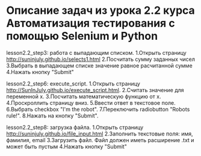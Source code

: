# Описание задач из урока 2.2 курса Автоматизация тестирования с помощью Selenium и Python

lesson2.2_step3: работа с выпадающим списком.
1.Открыть страницу http://suninjuly.github.io/selects1.html
2.Посчитать сумму заданных чисел
3.Выбрать в выпадающем списке значение равное расчитанной сумме
4.Нажать кнопку "Submit"

lesson2.2_step6: execute_script.
1.Открыть страницу http://SunInJuly.github.io/execute_script.html.
2.Считать значение для переменной x.
3.Посчитать математическую функцию от x.
4.Проскроллить страницу вниз.
5.Ввести ответ в текстовое поле.
6.Выбрать checkbox "I'm the robot".
7.Переключить radiobutton "Robots rule!".
8.Нажать на кнопку "Submit".

lesson2.2_step8: загрузка файла.
1.Открыть страницу http://suninjuly.github.io/file_input.html
2.Заполнить текстовые поля: имя, фамилия, email
3.Загрузить файл. Файл должен иметь расширение .txt и может быть пустым
4.Нажать кнопку "Submit"
